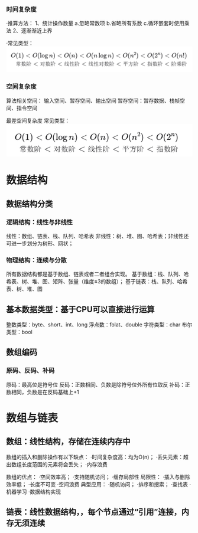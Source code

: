 ### 时间复杂度
·推算方法：
1、统计操作数量
    a.忽略常数项
    b.省略所有系数
    c.循环嵌套时使用乘法
2、逐渐渐近上界

·常见类型：
![alt text](image.png)

### 空间复杂度
算法相关空间：
    输入空间、暂存空间、输出空间
    暂存空间：暂存数据、栈帧空间、指令空间

最差空间复杂度
常见类型：
![alt text](image-1.png)

# 数据结构
## 数据结构分类
### 逻辑结构：线性与非线性
线性：数组、链表、栈、队列、哈希表
非线性：树、堆、图、哈希表；非线性还可进一步划分为树形、网状；
### 物理结构：连续与分散
所有数据结构都是基于数组、链表或者二者组合实现。
基于数组：栈、队列、哈希表、树、堆、图、矩阵、张量（维度≥3的数组）；
基于链表：栈、队列、哈希表、树、堆、图

## 基本数据类型：基于CPU可以直接进行运算
整数类型：byte、short、int、long
浮点数：folat、double
字符类型：char
布尔类型：bool

## 数组编码
### 原码、反码、补码
原码：最高位是符号位
反码：正数相同、负数是除符号位外所有位取反
补码：正数相同，负数是在反码基础上+1

# 数组与链表
## 数组：线性结构，存储在连续内存中
数组的插入和删除操作有以下缺点：
    ·时间复杂度高：均为O(n)；
    ·丢失元素：超出数组长度范围的元素将会丢失；
    ·内存浪费

数组的优点：
    ·空间效率高；
    ·支持随机访问；
    ·缓存局部性
局限性：
    ·插入与删除效率低；
    ·长度不可变
    ·空间浪费
典型应用：
    ·随机访问；
    ·排序和搜索；
    ·查找表
    ·机器学习
    ·数据结构实现

## 链表：线性数据结构，，每个节点通过“引用”连接，内存无须连续